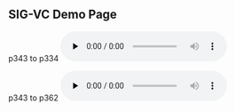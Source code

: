 ## SIG-VC Demo Page

p343 to p334
<audio id="audio" controls="" preload="none">
      <source id="wav" src="p343_004__p334_007.wav">
</audio>

p343 to p362
<audio id="audio" controls="" preload="none">
      <source id="wav" src="p343_004__p362_010.wav">
</audio>



